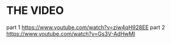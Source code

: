 # THE VIDEO 
part 1 https://www.youtube.com/watch?v=ziw4qH928EE
part 2 https://www.youtube.com/watch?v=Gs3V-AdHwMI

